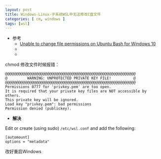 ```yaml
---
layout: post
title: Windows-Linux-子系统WSL中无法修改C盘文件
categories: [ cm, windows ]
tags: [wsl]
---
```


* 参考
  * [Unable to change file permissions on Ubuntu Bash for Windows 10](https://stackoverflow.com/a/50856772)
  * []()
  * []()


chmod 修改文件时候报错：

~~~
@@@@@@@@@@@@@@@@@@@@@@@@@@@@@@@@@@@@@@@@@@@@@@@@@@@@@@@@@@@
@         WARNING: UNPROTECTED PRIVATE KEY FILE!          @
@@@@@@@@@@@@@@@@@@@@@@@@@@@@@@@@@@@@@@@@@@@@@@@@@@@@@@@@@@@
Permissions 0777 for 'privkey.pem' are too open.
It is required that your private key files are NOT accessible by others.
This private key will be ignored.
Load key "privkey.pem": bad permissions
Permission denied (publickey).
~~~

* **解决**

Edit or create (using sudo) `/etc/wsl.conf` and add the following:

~~~
[automount]
options = "metadata"
~~~

改好重启Windows
